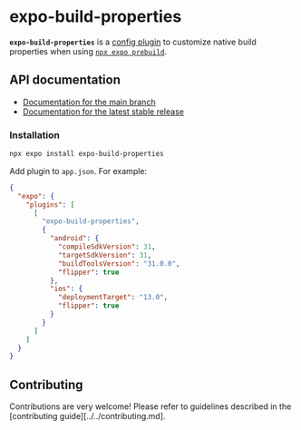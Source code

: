 # expo-build-properties

**`expo-build-properties`** is a [config plugin](https://docs.expo.dev/config-plugins/introduction/) to customize native build properties when using [`npx expo prebuild`](https://docs.expo.dev/workflow/prebuild/).

## API documentation

- [Documentation for the main branch][docs-main]
- [Documentation for the latest stable release][docs-stable]

### Installation

```sh
npx expo install expo-build-properties
```

Add plugin to `app.json`. For example:

```json
{
  "expo": {
    "plugins": [
      [
        "expo-build-properties",
        {
          "android": {
            "compileSdkVersion": 31,
            "targetSdkVersion": 31,
            "buildToolsVersion": "31.0.0",
            "flipper": true
          },
          "ios": {
            "deploymentTarget": "13.0",
            "flipper": true
          }
        }
      ]
    ]
  }
}
```

## Contributing

Contributions are very welcome! Please refer to guidelines described in the [contributing guide][../../contributing.md].

[docs-main]: https://github.com/expo/expo/blob/main/docs/pages/versions/unversioned/sdk/build-properties.mdx
[docs-stable]: https://docs.expo.dev/versions/latest/sdk/build-properties/
[contributing]: https://github.com/expo/expo#contributing
[config-plugins]: https://docs.expo.dev/home/config-plugins/introduction
